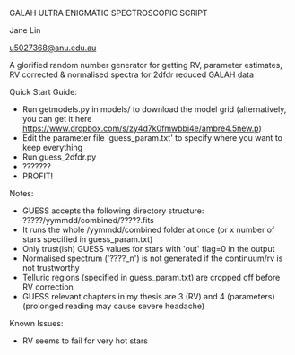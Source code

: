 GALAH ULTRA ENIGMATIC SPECTROSCOPIC SCRIPT

Jane Lin 

u5027368@anu.edu.au

A glorified random number generator for getting RV, parameter estimates, RV corrected & normalised spectra for 2dfdr reduced GALAH data

Quick Start Guide:
- Run getmodels.py in models/ to download the model grid (alternatively, you can get it here https://www.dropbox.com/s/zy4d7k0fmwbbi4e/ambre4.5new.p)
- Edit the parameter file 'guess_param.txt' to specify where you want to keep everything
- Run guess_2dfdr.py
- ???????
- PROFIT! 


Notes:
- GUESS accepts the following directory structure: 
?????/yymmdd/combined/?????.fits 
- It runs the whole /yymmdd/combined folder at once (or x number of stars specified in guess_param.txt)
- Only trust(ish) GUESS values for stars with 'out' flag=0 in the output
- Normalised spectrum ('????_n') is not generated if the continuum/rv is not trustworthy 
- Telluric regions (specified in guess_param.txt) are cropped off before RV correction
- GUESS relevant chapters in my thesis are 3 (RV) and 4 (parameters) (prolonged reading may cause severe headache)


Known Issues:
- RV seems to fail for very hot stars
